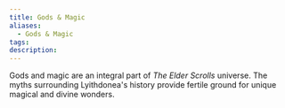 ```yaml
---
title: Gods & Magic
aliases:
  - Gods & Magic
tags: 
description:
---
```

Gods and magic are an integral part of *The Elder Scrolls* universe. The myths surrounding Lyithdonea's history provide fertile ground for unique magical and divine wonders.